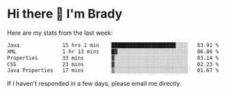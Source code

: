 # Hi there 👋 I'm Brady

Here are my stats from the last week:
<!--START_SECTION:waka-->

```txt
Java              15 hrs 1 min    █████████████████████░░░░   83.91 %
XML               1 hr 13 mins    █▓░░░░░░░░░░░░░░░░░░░░░░░   06.86 %
Properties        33 mins         ▓░░░░░░░░░░░░░░░░░░░░░░░░   03.14 %
CSS               23 mins         ▓░░░░░░░░░░░░░░░░░░░░░░░░   02.23 %
Java Properties   17 mins         ▒░░░░░░░░░░░░░░░░░░░░░░░░   01.67 %
```

<!--END_SECTION:waka-->

If I haven't responded in a few days, please email me directly. 
